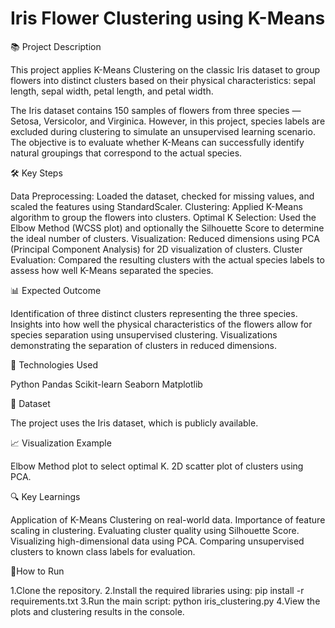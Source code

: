 # Iris Flower Clustering using K-Means

📚 Project Description

This project applies K-Means Clustering on the classic Iris dataset to group flowers into distinct clusters based on their physical characteristics: sepal length, sepal width, petal length, and petal width.

The Iris dataset contains 150 samples of flowers from three species — Setosa, Versicolor, and Virginica. However, in this project, species labels are excluded during clustering to simulate an unsupervised learning scenario. The objective is to evaluate whether K-Means can successfully identify natural groupings that correspond to the actual species.

🛠️ Key Steps


Data Preprocessing: Loaded the dataset, checked for missing values, and scaled the features using StandardScaler.
Clustering: Applied K-Means algorithm to group the flowers into clusters.
Optimal K Selection: Used the Elbow Method (WCSS plot) and optionally the Silhouette Score to determine the ideal number of clusters.
Visualization: Reduced dimensions using PCA (Principal Component Analysis) for 2D visualization of clusters.
Cluster Evaluation: Compared the resulting clusters with the actual species labels to assess how well K-Means separated the species.

📊 Expected Outcome


Identification of three distinct clusters representing the three species.
Insights into how well the physical characteristics of the flowers allow for species separation using unsupervised clustering.
Visualizations demonstrating the separation of clusters in reduced dimensions.

🔗 Technologies Used


Python
Pandas
Scikit-learn
Seaborn
Matplotlib

📁 Dataset

The project uses the Iris dataset, which is publicly available.

📈 Visualization Example


Elbow Method plot to select optimal K.
2D scatter plot of clusters using PCA.

🔍 Key Learnings


Application of K-Means Clustering on real-world data.
Importance of feature scaling in clustering.
Evaluating cluster quality using Silhouette Score.
Visualizing high-dimensional data using PCA.
Comparing unsupervised clusters to known class labels for evaluation.

🚀How to Run


1.Clone the repository.
2.Install the required libraries using:
      pip install -r requirements.txt
3.Run the main script:
      python iris_clustering.py
4.View the plots and clustering results in the console.
